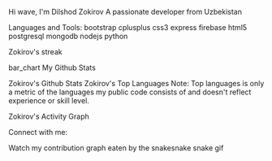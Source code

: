 

Hi wave, I'm Dilshod Zokirov
A passionate developer from Uzbekistan


Languages and Tools:
bootstrap cplusplus css3 express firebase html5 postgresql mongodb nodejs python


Zokirov's streak



bar_chart My Github Stats

Zokirov's Github Stats Zokirov's Top Languages
Note: Top languages is only a metric of the languages my public code consists of and doesn't reflect experience or skill level.

Zokirov's Activity Graph



Connect with me:
   

Watch my contribution graph eaten by the snakesnake
snake gif
